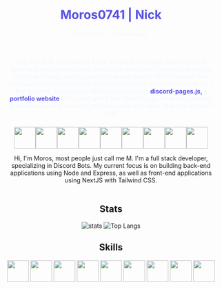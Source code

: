 <div align="center">
	<div style="align-items: center; justify-content: center; padding: 10px;">
		<h1 style="color: #5651e5; padding-bottom: 0px">
			Moros0741 | Nick
		</h1>
		<p style="letter-spacing: 0.125rem; color: aliceblue; padding-top: 0px;">
			Full Stack Developer
		</p>
	</div>
	<div style="padding: 10px;">
		<p style="color: aliceblue;">
			Hey! I'm Nick (aka Moros). I'm a full stack developer specializing in back-end applications using JavaScript and Node. I started learning 
			to program through making discord bot and quickly fell in love with the process of creating something from nothing. I'm currently working 
			on a few projects, including an NPM package called 
			<strong>
			<a 
				style="text-decoration: none; color:#5651e5;" 
				href="https://npmjs.org/package/discord-pages.js"
			>
				discord-pages.js,
			</a>
			</strong> a 
			<strong>
			<a
				href="https://moros.dev"
				style="text-decoration: none; color:#5651e5;"
			>
				portfolio website
			</a>
			</strong> for myself, and a few other things. I'm always looking for new projects to 
			work on, so if you have any ideas, feel free to reach out!
		</p>
	</div>
	<div style="display: inline-flex; flex-direction: row; flex-flow: row; justify-content: center, align-items-center">
		<div style="display: inline-flex; align-items: center; justify-content: center;">
			<div style="display: inline-flex">
				<img src="https://media.discordapp.net/attachments/1109196353780858991/1109196504788369478/css.png" width="50" height="50" />
			</div>
			<div style="display: inline-flex">
				<img src="https://media.discordapp.net/attachments/1109196353780858991/1109196505455276082/html.png" width="50" height="50" />
			</div>
			<div style="display: inline-flex">
				<img src="https://media.discordapp.net/attachments/1109196353780858991/1109196605837553664/tailwind.png" width="50" height="50" />
			</div>
			<div style="display: inline-flex">
				<img src="https://media.discordapp.net/attachments/1109196353780858991/1109196605351010385/react.png" width="50" height="50" />
			</div>
			<div style="display: inline-flex">
				<img src="https://media.discordapp.net/attachments/1109196353780858991/1109196506491269241/nextjs.png" width="50" height="50" />
			</div>
			<div style="display: inline-flex">
				<img src="https://media.discordapp.net/attachments/1109196353780858991/1109196606131151018/typescript.png" width="50" height="50" />
			</div>
			<div style="display: inline-flex">
				<img src="https://media.discordapp.net/attachments/1109196353780858991/1109196505799196682/javascript.png" width="50" height="50" />
			</div>
			<div style="display: inline-flex">
				<img src="https://media.discordapp.net/attachments/1109196353780858991/1109196507233665085/python.png" width="50" height="50" />
			</div>
			<div style="display: inline-flex">
				<img src="https://media.discordapp.net/attachments/1109196353780858991/1109196506919075910/node.png" width="50" height="50" />
			</div>
		</div>
	</div>
</div>

<div align='center'>
 
Hi, I'm Moros, most people just call me M. I'm a full stack developer, specializing in Discord Bots. My current focus is on building back-end applications using Node and Express, as well as front-end applications using NextJS with Tailwind CSS.
<br></br>

## Stats
![stats](https://github-readme-stats.vercel.app/api?username=Moros0741&show_icons=true&theme=omni&count_private=true&hide_border=true&bg_color=0D1117&title_color=f72020&icon_color=f72020&include_all_commits=true) ![Top Langs](https://github-readme-stats.vercel.app/api/top-langs/?username=Moros0741&layout=compact&theme=omni&hide_border=true&bg_color=0D1117&title_color=f72020)

## Skills
<img src="https://media.discordapp.net/attachments/1109196353780858991/1109196504788369478/css.png" width="50" height="50" />
<img src="https://media.discordapp.net/attachments/1109196353780858991/1109196505455276082/html.png" width="50" height="50" />
<img src="https://media.discordapp.net/attachments/1109196353780858991/1109196605837553664/tailwind.png" width="50" height="50" />
<img src="https://media.discordapp.net/attachments/1109196353780858991/1109196605351010385/react.png" width="50" height="50" />
<img src="https://media.discordapp.net/attachments/1109196353780858991/1109196506491269241/nextjs.png" width="50" height="50" />
<img src="https://media.discordapp.net/attachments/1109196353780858991/1109196606131151018/typescript.png" width="50" height="50" />
<img src="https://media.discordapp.net/attachments/1109196353780858991/1109196505799196682/javascript.png" width="50" height="50" />
<img src="https://media.discordapp.net/attachments/1109196353780858991/1109196507233665085/python.png" width="50" height="50" />
<img src="https://media.discordapp.net/attachments/1109196353780858991/1109196506919075910/node.png" width="50" height="50" />
